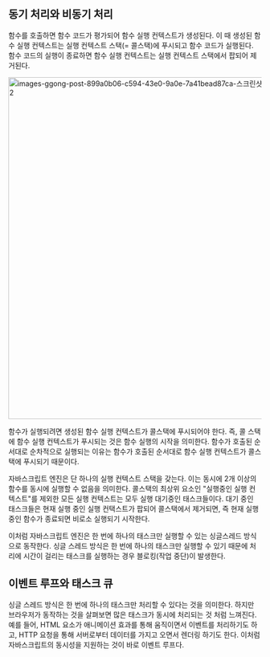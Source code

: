 ## 동기 처리와 비동기 처리
함수를 호출하면 함수 코드가 평가되어 함수 실행 컨텍스트가 생성된다. 이 때 생성된 함수 실행 컨텍스트는 실행 컨텍스트 스택(= 콜스택)에 푸시되고 함수 코드가 실행된다. 함수 코드의 실행이 종료하면 함수 실행 컨텍스트는 실행 컨텍스트 스택에서 팝되어 제거된다.

<img width="681" alt="images-ggong-post-899a0b06-c594-43e0-9a0e-7a41bead87ca-스크린샷 2021-06-01 오후 9 48 10-2" src="https://user-images.githubusercontent.com/73820746/220886068-3fbabdf4-0f2e-4087-a095-2c551fd9f91e.png">

함수가 실행되려면 생성된 함수 실행 컨텍스트가 콜스택에 푸시되어야 한다. 즉, 콜 스택에 함수 실행 컨텍스트가 푸시되는 것은 함수 실행의 시작을 의미한다. 함수가 호출된 순서대로 순차적으로 실행되는 이유는 함수가 호출된 순서대로 함수 실행 컨텍스트가 콜스택에 푸시되기 때문이다.

자바스크립트 엔진은 단 하나의 실행 컨텍스트 스택을 갖는다. 이는 동시에 2개 이상의 함수를 동시에 실행할 수 없음을 의미한다. 콜스택의 최상위 요소인 "실행중인 실행 컨텍스트"를 제외한 모든 실행 컨텍스트는 모두 실행 대기중인 태스크들이다. 대기 중인 태스크들은 현재 실행 중인 실행 컨택스트가 팝되어 콜스택에서 제거되면, 즉 현재 실행중인 함수가 종료되면 비로소 실행되기 시작한다.

이처럼 자바스크립트 엔진은 한 번에 하나의 태스크만 실행할 수 있는 싱글스레드 방식으로 동작한다. 싱글 스레드 방식은 한 번에 하나의 태스크만 실행할 수 있기 때문에 처리에 시간이 걸리는 태스크를 실행하는 경우 블로킹(작업 중단)이 발생한다. 

## 이벤트 루프와 태스크 큐
싱글 스레드 방식은 한 번에 하나의 태스크만 처리할 수 있다는 것을 의미한다. 하지만 브라우저가 동작하는 것을 살펴보면 많은 태스크가 동시에 처리되는 것 처럼 느껴진다. 예를 들어, HTML 요소가 애니메이션 효과를 통해 움직이면서 이벤트를 처리하기도 하고, HTTP 요청을 통해 서버로부터 데이터를 가지고 오면서 렌더링 하기도 한다. 이처럼 자바스크립트의 동시성을 지원하는 것이 바로 이벤트 루프다.